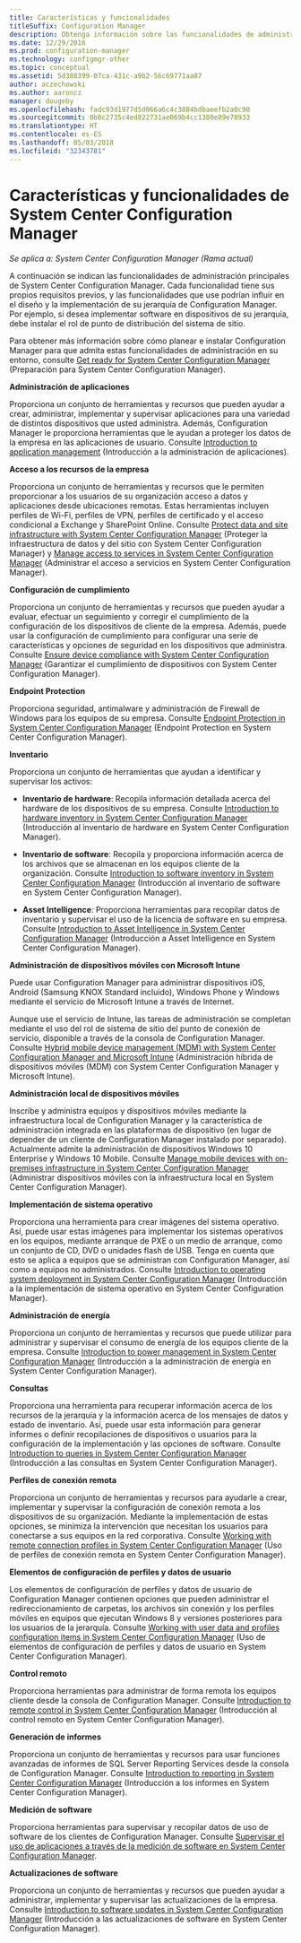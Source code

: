 ```yaml
---
title: Características y funcionalidades
titleSuffix: Configuration Manager
description: Obtenga información sobre las funcionalidades de administración principales de System Center Configuration Manager.
ms.date: 12/29/2016
ms.prod: configuration-manager
ms.technology: configmgr-other
ms.topic: conceptual
ms.assetid: 5d388399-07ca-431c-a9b2-56c69771aa87
author: aczechowski
ms.author: aaroncz
manager: dougeby
ms.openlocfilehash: fadc93d1977d5d066a6c4c3884bdbaeefb2a0c90
ms.sourcegitcommit: 0b0c2735c4ed822731ae069b4cc1380e89e78933
ms.translationtype: HT
ms.contentlocale: es-ES
ms.lasthandoff: 05/03/2018
ms.locfileid: "32343781"
---
```

# <a name="features-and-capabilities-of-system-center-configuration-manager"></a>Características y funcionalidades de System Center Configuration Manager

*Se aplica a: System Center Configuration Manager (Rama actual)*

A continuación se indican las funcionalidades de administración principales de System Center Configuration Manager. Cada funcionalidad tiene sus propios requisitos previos, y las funcionalidades que use podrían influir en el diseño y la implementación de su jerarquía de Configuration Manager. Por ejemplo, si desea implementar software en dispositivos de su jerarquía, debe instalar el rol de punto de distribución del sistema de sitio.  

 Para obtener más información sobre cómo planear e instalar Configuration Manager para que admita estas funcionalidades de administración en su entorno, consulte [Get ready for System Center Configuration Manager](../../../core/plan-design/get-ready.md) (Preparación para System Center Configuration Manager).  

 **Administración de aplicaciones**  

 Proporciona un conjunto de herramientas y recursos que pueden ayudar a crear, administrar, implementar y supervisar aplicaciones para una variedad de distintos dispositivos que usted administra. Además, Configuration Manager le proporciona herramientas que le ayudan a proteger los datos de la empresa en las aplicaciones de usuario. Consulte [Introduction to application management](/sccm/apps/understand/introduction-to-application-management) (Introducción a la administración de aplicaciones).

 **Acceso a los recursos de la empresa**  

 Proporciona un conjunto de herramientas y recursos que le permiten proporcionar a los usuarios de su organización acceso a datos y aplicaciones desde ubicaciones remotas. Estas herramientas incluyen perfiles de Wi-Fi, perfiles de VPN, perfiles de certificado y el acceso condicional a Exchange y SharePoint Online. Consulte [Protect data and site infrastructure with System Center Configuration Manager](../../../protect/understand/protect-data-and-site-infrastructure.md) (Proteger la infraestructura de datos y del sitio con System Center Configuration Manager) y [Manage access to services in System Center Configuration Manager](../../../protect/deploy-use/manage-access-to-services.md) (Administrar el acceso a servicios en System Center Configuration Manager).  

 **Configuración de cumplimiento**  

 Proporciona un conjunto de herramientas y recursos que pueden ayudar a evaluar, efectuar un seguimiento y corregir el cumplimiento de la configuración de los dispositivos de cliente de la empresa. Además, puede usar la configuración de cumplimiento para configurar una serie de características y opciones de seguridad en los dispositivos que administra. Consulte [Ensure device compliance with System Center Configuration Manager](../../../compliance/understand/ensure-device-compliance.md) (Garantizar el cumplimiento de dispositivos con System Center Configuration Manager).  

 **Endpoint Protection**  

 Proporciona seguridad, antimalware y administración de Firewall de Windows para los equipos de su empresa. Consulte [Endpoint Protection in System Center Configuration Manager](../../../protect/deploy-use/endpoint-protection.md) (Endpoint Protection en System Center Configuration Manager).  

 **Inventario**  

 Proporciona un conjunto de herramientas que ayudan a identificar y supervisar los activos:  

-   **Inventario de hardware**: Recopila información detallada acerca del hardware de los dispositivos de su empresa. Consulte [Introduction to hardware inventory in System Center Configuration Manager](../../../core/clients/manage/inventory/introduction-to-hardware-inventory.md) (Introducción al inventario de hardware en System Center Configuration Manager).  

-   **Inventario de software**: Recopila y proporciona información acerca de los archivos que se almacenan en los equipos cliente de la organización. Consulte [Introduction to software inventory in System Center Configuration Manager](../../../core/clients/manage/inventory/introduction-to-software-inventory.md) (Introducción al inventario de software en System Center Configuration Manager).  

-   **Asset Intelligence**: Proporciona herramientas para recopilar datos de inventario y supervisar el uso de la licencia de software en su empresa. Consulte [Introduction to Asset Intelligence in System Center Configuration Manager](../../../core/clients/manage/asset-intelligence/introduction-to-asset-intelligence.md) (Introducción a Asset Intelligence en System Center Configuration Manager).  

**Administración de dispositivos móviles con Microsoft Intune**  

 Puede usar Configuration Manager para administrar dispositivos iOS, Android (Samsung KNOX Standard incluido), Windows Phone y Windows mediante el servicio de Microsoft Intune a través de Internet.

 Aunque use el servicio de Intune, las tareas de administración se completan mediante el uso del rol de sistema de sitio del punto de conexión de servicio, disponible a través de la consola de Configuration Manager. Consulte [Hybrid mobile device management (MDM) with System Center Configuration Manager and Microsoft Intune](../../../mdm/understand/hybrid-mobile-device-management.md) (Administración híbrida de dispositivos móviles (MDM) con System Center Configuration Manager y Microsoft Intune).  

 **Administración local de dispositivos móviles**  

 Inscribe y administra equipos y dispositivos móviles mediante la infraestructura local de Configuration Manager y la característica de administración integrada en las plataformas de dispositivo (en lugar de depender de un cliente de Configuration Manager instalado por separado). Actualmente admite la administración de dispositivos Windows 10 Enterprise y Windows 10 Mobile. Consulte [Manage mobile devices with on-premises infrastructure in System Center Configuration Manager](../../../mdm/understand/manage-mobile-devices-with-on-premises-infrastructure.md) (Administrar dispositivos móviles con la infraestructura local en System Center Configuration Manager).  

 **Implementación de sistema operativo**  

 Proporciona una herramienta para crear imágenes del sistema operativo. Así, puede usar estas imágenes para implementar los sistemas operativos en los equipos, mediante arranque de PXE o un medio de arranque, como un conjunto de CD, DVD o unidades flash de USB. Tenga en cuenta que esto se aplica a equipos que se administran con Configuration Manager, así como a equipos no administrados. Consulte [Introduction to operating system deployment in System Center Configuration Manager](../../../osd/understand/introduction-to-operating-system-deployment.md) (Introducción a la implementación de sistema operativo en System Center Configuration Manager).  

 **Administración de energía**  

 Proporciona un conjunto de herramientas y recursos que puede utilizar para administrar y supervisar el consumo de energía de los equipos cliente de la empresa. Consulte [Introduction to power management in System Center Configuration Manager](../../../core/clients/manage/power/introduction-to-power-management.md) (Introducción a la administración de energía en System Center Configuration Manager).  

 **Consultas**  

 Proporciona una herramienta para recuperar información acerca de los recursos de la jerarquía y la información acerca de los mensajes de datos y estado de inventario. Así, puede usar esta información para generar informes o definir recopilaciones de dispositivos o usuarios para la configuración de la implementación y las opciones de software. Consulte [Introduction to queries in System Center Configuration Manager](../../../core/servers/manage/introduction-to-queries.md) (Introducción a las consultas en System Center Configuration Manager).  

 **Perfiles de conexión remota**  

 Proporciona un conjunto de herramientas y recursos para ayudarle a crear, implementar y supervisar la configuración de conexión remota a los dispositivos de su organización. Mediante la implementación de estas opciones, se minimiza la intervención que necesitan los usuarios para conectarse a sus equipos en la red corporativa. Consulte [Working with remote connection profiles in System Center Configuration Manager](/sccm/compliance/deploy-use/create-remote-connection-profiles) (Uso de perfiles de conexión remota en System Center Configuration Manager).  

 **Elementos de configuración de perfiles y datos de usuario**  

 Los elementos de configuración de perfiles y datos de usuario de Configuration Manager contienen opciones que pueden administrar el redireccionamiento de carpetas, los archivos sin conexión y los perfiles móviles en equipos que ejecutan Windows 8 y versiones posteriores para los usuarios de la jerarquía. Consulte [Working with user data and profiles configuration items in System Center Configuration Manager](/sccm/compliance/deploy-use/create-user-data-and-profiles-configuration-items) (Uso de elementos de configuración de perfiles y datos de usuario en System Center Configuration Manager).  

 **Control remoto**  

 Proporciona herramientas para administrar de forma remota los equipos cliente desde la consola de Configuration Manager. Consulte [Introduction to remote control in System Center Configuration Manager](../../../core/clients/manage/remote-control/introduction-to-remote-control.md) (Introducción al control remoto en System Center Configuration Manager).  

 **Generación de informes**  

 Proporciona un conjunto de herramientas y recursos para usar funciones avanzadas de informes de SQL Server Reporting Services desde la consola de Configuration Manager. Consulte [Introduction to reporting in System Center Configuration Manager](../../../core/servers/manage/introduction-to-reporting.md) (Introducción a los informes en System Center Configuration Manager).  

 **Medición de software**  

 Proporciona herramientas para supervisar y recopilar datos de uso de software de los clientes de Configuration Manager. Consulte [Supervisar el uso de aplicaciones a través de la medición de software en System Center Configuration Manager](../../../apps/deploy-use/monitor-app-usage-with-software-metering.md).  

 **Actualizaciones de software**  

 Proporciona un conjunto de herramientas y recursos que pueden ayudar a administrar, implementar y supervisar las actualizaciones de la empresa. Consulte [Introduction to software updates in System Center Configuration Manager](/sccm/sum/understand/software-updates-introduction) (Introducción a las actualizaciones de software en System Center Configuration Manager).  
